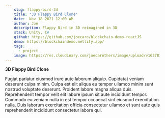 ```yaml
---
    slug: flappy-bird-3d
    title: "3D Flappy Bird Clone"
    date:  Nov 18 2021 12:00 AM
    author: Joe
    description: Flappy Bird in 3D reimagined in 3D
    stack: Unity, C#
    github: https://github.com/joecaro/blockchain-demo-reactJS
    demo: https://blockchaindemo.netlify.app/
    tags:
      - project 
    image: https://res.cloudinary.com/joecarothers/image/upload/v1637816867/misc/Projects/Screenshot_2021-11-24_235510_ezrdig.png
---
```


**3D Flappy Bird Clone**

Fugiat pariatur eiusmod irure aute laborum aliquip. Cupidatat veniam deserunt culpa minim. Culpa est elit aliqua eu tempor ullamco minim sunt nostrud voluptate deserunt. Proident labore magna aliqua duis. Reprehenderit tempor velit elit labore ipsum sit aute incididunt tempor. Commodo eu veniam nulla in est tempor occaecat sint eiusmod exercitation nulla. Duis laborum exercitation officia consectetur ullamco et sunt aute quis reprehenderit incididunt consectetur labore qui.
